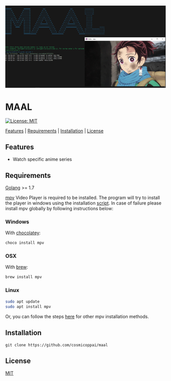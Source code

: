 ![header](static/ss.png)

# MAAL

[![License: MIT](https://img.shields.io/badge/License-MIT-yellow.svg)](https://opensource.org/licenses/MIT)

[Features](#features) |
[Requirements](#requirements) |
[Installation](#installation) |
[License](#license)

## Features

- Watch specific anime series

## Requirements

[Golang](https://go.dev/) >= 1.7

[mpv](https://mpv.io) Video Player is required to be installed. The program will try to install the player in windows using the installation [script](./scripts/updater.ps1). In case of failure please install mpv globally by following instructions below:

### Windows

With [chocolatey](https://chocolatey.org/):

```bash
choco install mpv
```

### OSX

With [brew](https://brew.sh/):

```bash
brew install mpv
```

### Linux

```bash
sudo apt update
sudo apt install mpv
```

Or, you can follow the steps [here](https://mpv.io/installation/) for other mpv installation methods.

## Installation

```
git clone https://github.com/cosmicoppai/maal
```

## License

[MIT](http://g14n.info/mit-license)
